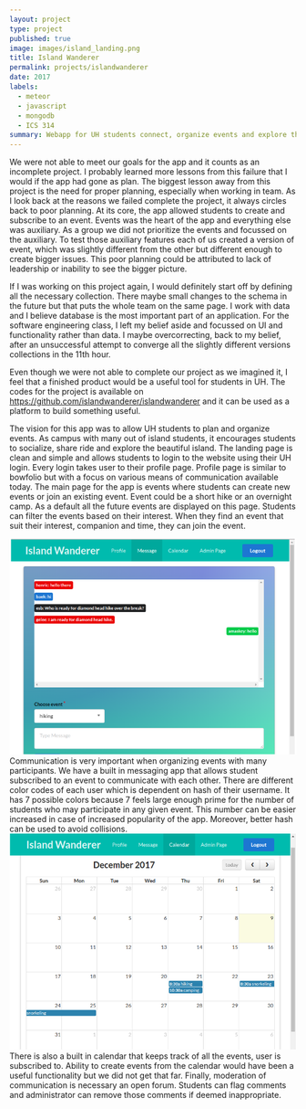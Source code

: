 ```yaml
---
layout: project
type: project
published: true
image: images/island_landing.png
title: Island Wanderer
permalink: projects/islandwanderer
date: 2017
labels:
  - meteor
  - javascript
  - mongodb
  - ICS 314
summary: Webapp for UH students connect, organize events and explore the island.
---
```


We were not able to meet our goals for the app and it counts as an incomplete project. I probably learned more lessons from this failure that I would if the app had gone as plan. The biggest lesson away from this project is the need for proper planning, especially when working in team. As I look back at the reasons we failed complete the project, it always circles back to poor planning. At its core, the app allowed students to create and subscribe to an event. Events was the heart of the app and everything else was auxiliary. As a group we did not prioritize the events and focussed on the auxiliary. To test those auxiliary features each of us created a version of event, which was slightly different from the other but different enough to create bigger issues. This poor planning could be attributed to lack of leadership or inability to see the bigger picture.

If I was working on this project again, I would definitely start off by defining all the necessary collection. There maybe small changes to the schema in the future but that puts the whole team on the same page. I work with data and I believe database is the most important part of an application. For the software engineering class, I left my belief aside and focussed on UI and functionality rather than data. I maybe overcorrecting, back to my belief, after an unsuccessful attempt to converge all the slightly different versions collections in the 11th hour.

Even though we were not able to complete our project as we imagined it, I feel that a finished product would be a useful tool for students in UH. The codes for the project is available on https://github.com/islandwanderer/islandwanderer and it can be used as a platform to build something useful.

The vision for this app was to allow UH students to plan and organize events. As campus with many out of island students, it encourages students to socialize, share ride and explore the beautiful island. The landing page is clean and simple and allows students to login to the website using their UH login. Every login takes user to their profile page. Profile page is similar to bowfolio but with a focus on various means of communication available today. The main page for the app is events where students can create new events or join an existing event. Event could be a short hike or an overnight camp. As a default all the future events are displayed on this page. Students can filter the events based on their interest. When they find an event that suit their interest, companion and time, they can join the event. 

<img class="ui medium right floated image" src="../images/island_message.png">
Communication is very important when organizing events with many participants. We have a built in messaging app that allows student subscribed to an event to communicate with each other. There are different color codes of each user which is dependent on hash of their username. It has 7 possible colors because 7 feels large enough prime for the number of students who may participate in any given event. This number can be easier increased in case of increased popularity of the app. Moreover, better hash can be used to avoid collisions.

<img class="ui medium right floated image" src="../images/island_calendar.png">
There is also a built in calendar that keeps track of all the events, user is subscribed to. Ability to create events from the calendar would have been a useful functionality but we did not get that far. Finally, moderation of communication is necessary an open forum. Students can flag comments and administrator can remove those comments if deemed inappropriate.
